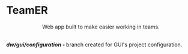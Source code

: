 <h1>TeamER</h1>
<p align="center">Web app built to make easier working in teams.</p>
<br>
<b><i>dw/gui/configuration - </i></b>branch created for GUI's project configuration.

